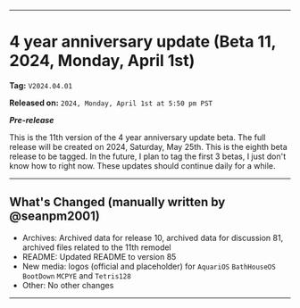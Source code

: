 ***

# 4 year anniversary update (Beta 11, 2024, Monday, April 1st)

**Tag:** `V2024.04.01`

**Released on:** `2024, Monday, April 1st at 5:50 pm PST`

***Pre-release***

This is the 11th version of the 4 year anniversary update beta. The full release will be created on 2024, Saturday, May 25th. This is the eighth beta release to be tagged. In the future, I plan to tag the first 3 betas, I just don't know how to right now. These updates should continue daily for a while.

---

## What's Changed (manually written by @seanpm2001)

- Archives: Archived data for release 10, archived data for discussion 81, archived files related to the 11th remodel
- README: Updated README to version 85
- New media: logos (official and placeholder) for `AquariOS` `BathHouseOS` `BootDown` `MCPYE` and `Tetris128`
- Other: No other changes

***
